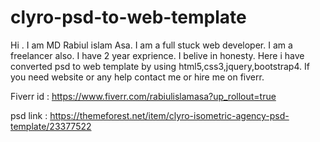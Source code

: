 # clyro-psd-to-web-template
Hi . I am MD Rabiul islam Asa.
I am a full stuck web developer.
I am a freelancer also. 
I have 2 year exprience.
I belive in honesty.
Here i have converted psd to web template by using html5,css3,jquery,bootstrap4.
If you need website or any help contact me or hire me on fiverr. 


Fiverr id : https://www.fiverr.com/rabiulislamasa?up_rollout=true

psd link : https://themeforest.net/item/clyro-isometric-agency-psd-template/23377522
